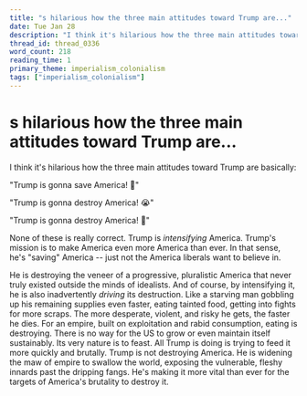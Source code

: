 ```yaml
---
title: "s hilarious how the three main attitudes toward Trump are..."
date: Tue Jan 28
description: "I think it's hilarious how the three main attitudes toward Trump are basically: 'Trump is gonna save America! 🥰' 'Trump is gonna destroy America!"
thread_id: thread_0336
word_count: 218
reading_time: 1
primary_theme: imperialism_colonialism
tags: ["imperialism_colonialism"]
---
```


# s hilarious how the three main attitudes toward Trump are...

I think it's hilarious how the three main attitudes toward Trump are basically:

"Trump is gonna save America! 🥰"

"Trump is gonna destroy America! 😭"

"Trump is gonna destroy America! 🥰"

None of these is really correct. Trump is *intensifying* America. Trump's mission is to make America even more America than ever. In that sense, he's "saving" America -- just not the America liberals want to believe in.

He is destroying the veneer of a progressive, pluralistic America that never truly existed outside the minds of idealists. And of course, by intensifying it, he is also inadvertently *driving* its destruction. Like a starving man gobbling up his remaining supplies even faster, eating tainted food, getting into fights for more scraps. The more desperate, violent, and risky he gets, the faster he dies. For an empire, built on exploitation and rabid consumption, eating is destroying. There is no way for the US to grow or even maintain itself sustainably. Its very nature is to feast. All Trump is doing is trying to feed it more quickly and brutally. Trump is not destroying America. He is widening the maw of empire to swallow the world, exposing the vulnerable, fleshy innards past the dripping fangs. He's making it more vital than ever for the targets of America's brutality to destroy it.